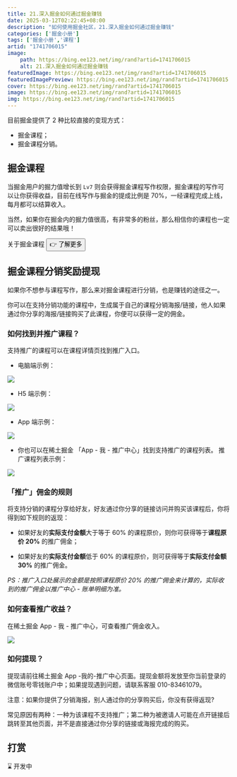 ```yaml
---
title: 21.深入掘金如何通过掘金赚钱
date: 2025-03-12T02:22:45+08:00
description: "如何使用掘金社区，21.深入掘金如何通过掘金赚钱"
categories: ['掘金小册']
tags: ['掘金小册','课程']
artid: "1741706015"
image:
    path: https://bing.ee123.net/img/rand?artid=1741706015
    alt: 21.深入掘金如何通过掘金赚钱
featuredImage: https://bing.ee123.net/img/rand?artid=1741706015
featuredImagePreview: https://bing.ee123.net/img/rand?artid=1741706015
cover: https://bing.ee123.net/img/rand?artid=1741706015
image: https://bing.ee123.net/img/rand?artid=1741706015
img: https://bing.ee123.net/img/rand?artid=1741706015
---
```




目前掘金提供了 2 种比较直接的变现方式：
- 掘金课程；
- 掘金课程分销。

## 掘金课程

当掘金用户的掘力值增长到 `Lv7` 则会获得掘金课程写作权限，掘金课程的写作可以让你获得收益，目前在线写作与掘金的提成比例是 70%，一经课程完成上线，每月都可以结算收入。

当然，如果你在掘金内的掘力值很高，有非常多的粉丝，那么相信你的课程也一定可以卖出很好的结果哦！

关于掘金课程  [<button>👉 了解更多</button>](https://juejin.cn/book/6844723704639782920)

## 掘金课程分销奖励提现

如果你不想参与课程写作，那么来对掘金课程进行分销，也是赚钱的途径之一。

你可以在支持分销功能的课程中，生成属于自己的课程分销海报/链接，他人如果通过你分享的海报/链接购买了此课程，你便可以获得一定的佣金。

### 如何找到并推广课程？

支持推广的课程可以在课程详情页找到推广入口。

-   电脑端示例：

![](https://p3-juejin.byteimg.com/tos-cn-i-k3u1fbpfcp/16d92afac4174b759f3121a9a8e10f18~tplv-k3u1fbpfcp-zoom-1.image)

-   H5 端示例：

![](https://p3-juejin.byteimg.com/tos-cn-i-k3u1fbpfcp/aff26488df994ef3ad9ab98b98e41eeb~tplv-k3u1fbpfcp-zoom-1.image)

-   App 端示例：

![](https://p3-juejin.byteimg.com/tos-cn-i-k3u1fbpfcp/ae76761c4a974ef7b40afb87d279983f~tplv-k3u1fbpfcp-zoom-1.image)

-   你也可以在稀土掘金 「App - 我 - 推广中心」找到支持推广的课程列表。 推广课程列表示例：

![](https://p3-juejin.byteimg.com/tos-cn-i-k3u1fbpfcp/57a3af7c9007470b93cc447408ddff66~tplv-k3u1fbpfcp-zoom-1.image)

### 「推广」佣金的规则

将支持分销的课程分享给好友，好友通过你分享的链接访问并购买该课程后，你将得到如下规则的返现：

-   如果好友的**实际支付金额**大于等于 60% 的课程原价，则你可获得等于**课程原价 20%** 的推广佣金；

<!---->

-   如果好友的**实际支付金额**低于 60% 的课程原价，则可获得等于**实际支付金额 30%** 的推广佣金。

*PS：推广入口处展示的金额是按照课程原价 20% 的推广佣金来计算的，实际收到的推广佣金以推广中心 - 账单明细为准。*

### 如何查看推广收益？

在稀土掘金 App - 我 - 推广中心，可查看推广佣金收入。

![](https://p3-juejin.byteimg.com/tos-cn-i-k3u1fbpfcp/6e155200a44b4baa9a653f26409ad2fb~tplv-k3u1fbpfcp-zoom-1.image)

### 如何提现？

提现请前往稀土掘金 App -我的-推广中心⻚面。提现金额将发放至你当前登录的微信账号零钱账户中；如果提现遇到问题，请联系客服 010-83461079。

注意：如果你提供了分销海报，别人通过你的分享购买后，你没有获得返现?

常见原因有两种：一种为该课程不支持推广；第二种为被邀请人可能在点开链接后跳转至其他⻚面，并不是直接通过你分享的链接或海报完成的购买。

## 打赏

⌛️ 开发中
